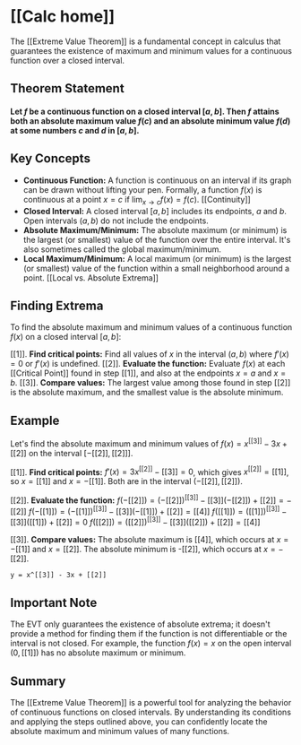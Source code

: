 # [[Calc home]]

The [[Extreme Value Theorem]] is a fundamental concept in calculus that guarantees the existence of maximum and minimum values for a continuous function over a closed interval.
## Theorem Statement

#### Let $f$ be a continuous function on a closed interval $[a, b]$. Then $f$ attains both an absolute maximum value $f(c)$ and an absolute minimum value $f(d)$ at some numbers $c$ and $d$ in $[a, b]$.


## Key Concepts

* **Continuous Function:**  A function is continuous on an interval if its graph can be drawn without lifting your pen.  Formally, a function $f(x)$ is continuous at a point $x=c$ if $\lim_{x \to c} f(x) = f(c)$.  [[Continuity]]
* **Closed Interval:** A closed interval $[a, b]$ includes its endpoints, $a$ and $b$.  Open intervals $(a, b)$ do not include the endpoints.
* **Absolute Maximum/Minimum:** The absolute maximum (or minimum) is the largest (or smallest) value of the function over the entire interval.  It's also sometimes called the global maximum/minimum.
* **Local Maximum/Minimum:** A local maximum (or minimum) is the largest (or smallest) value of the function within a small neighborhood around a point. [[Local vs. Absolute Extrema]]


## Finding Extrema

To find the absolute maximum and minimum values of a continuous function $f(x)$ on a closed interval $[a, b]$:

[[1]]. **Find critical points:** Find all values of $x$ in the interval $(a, b)$ where $f'(x) = 0$ or $f'(x)$ is undefined.
[[2]]. **Evaluate the function:** Evaluate $f(x)$ at each [[Critical Point]] found in step [[1]], and also at the endpoints $x = a$ and $x = b$.
[[3]]. **Compare values:** The largest value among those found in step [[2]] is the absolute maximum, and the smallest value is the absolute minimum.


## Example

Let's find the absolute maximum and minimum values of $f(x) = x^[[3]] - 3x + [[2]]$ on the interval $[-[[2]], [[2]]]$.

[[1]]. **Find critical points:** $f'(x) = 3x^[[2]] - [[3]] = 0$, which gives $x^[[2]] = [[1]]$, so $x = [[1]]$ and $x = -[[1]]$. Both are in the interval $(-[[2]], [[2]])$.

[[2]]. **Evaluate the function:**
   $f(-[[2]]) = (-[[2]])^[[3]] - [[3]](-[[2]]) + [[2]] = -[[2]]$
   $f(-[[1]]) = (-[[1]])^[[3]] - [[3]](-[[1]]) + [[2]] = [[4]]$
   $f([[1]]) = ([[1]])^[[3]] - [[3]]([[1]]) + [[2]] = 0$
   $f([[2]]) = ([[2]])^[[3]] - [[3]]([[2]]) + [[2]] = [[4]]$

[[3]]. **Compare values:** The absolute maximum is [[4]], which occurs at $x = -[[1]]$ and $x = [[2]]$. The absolute minimum is -[[2]], which occurs at $x = -[[2]]$.


```desmos-graph
y = x^[[3]] - 3x + [[2]]
```

##  Important Note

The EVT only guarantees the existence of absolute extrema; it doesn't provide a method for finding them if the function is not differentiable or the interval is not closed.  For example, the function $f(x) = x$ on the open interval $(0, [[1]])$ has no absolute maximum or minimum.


## Summary

The [[Extreme Value Theorem]] is a powerful tool for analyzing the behavior of continuous functions on closed intervals.  By understanding its conditions and applying the steps outlined above, you can confidently locate the absolute maximum and minimum values of many functions.
